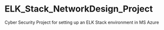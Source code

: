 # ELK_Stack_NetworkDesign_Project
Cyber Security Project for setting up an ELK Stack environment in MS Azure
